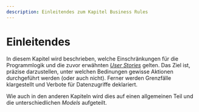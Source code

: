 ```yaml
---
description: Einleitendes zum Kapitel Business Rules
---
```


# Einleitendes

In diesem Kapitel wird beschrieben, welche Einschränkungen für die Programmlogik und die zuvor erwähnten [_User Stories_](https://github.com/ClockGU/documentation/tree/c55ba82492e4fa5763e063be507027f576084b72/business-rules/user-stories/introduction.md) gelten. Das Ziel ist, präzise darzustellen, unter welchen Bedinungen gewisse Aktionen durchgeführt werden \(oder auch nicht\). Ferner werden Grenzfälle klargestellt und Verbote für Datenzugriffe deklariert.

Wie auch in den anderen Kapiteln wird dies auf einen allgemeinen Teil und die unterschiedlichen _Models_ aufgeteilt.

